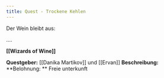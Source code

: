 ```yaml
---
title: Quest - Trockene Kehlen
---
```


Der Wein bleibt aus:

....

**[[Wizards of Wine]]**

**Questgeber:** [[Danika Martikov]] und [[Ervan]]
**Beschreibung:** 
**Belohnung: ** Freie unterkunft




